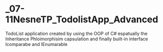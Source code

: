 # _07-11NesneTP_TodolistApp_Advanced
TodoList application created by using the OOP of C# espatually the Inheritance Phloimorphisim capsulation and finally built-in interface Icomparabe and IEnumarable
